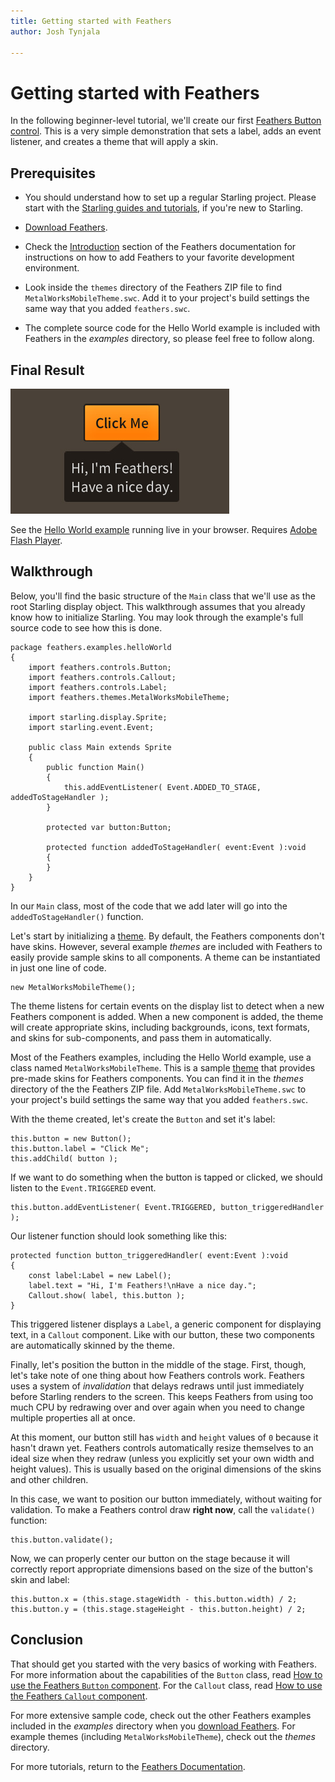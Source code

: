 ```yaml
---
title: Getting started with Feathers  
author: Josh Tynjala

---
```

# Getting started with Feathers

In the following beginner-level tutorial, we'll create our first [Feathers Button control](button.html). This is a very simple demonstration that sets a label, adds an event listener, and creates a theme that will apply a skin.

## Prerequisites

-   You should understand how to set up a regular Starling project. Please start with the [Starling guides and tutorials](http://gamua.com/starling/help/), if you're new to Starling.

-   [Download Feathers](http://feathersui.com/download/).

-   Check the [Introduction](index.html#introduction) section of the Feathers documentation for instructions on how to add Feathers to your favorite development environment.

-   Look inside the `themes` directory of the Feathers ZIP file to find `MetalWorksMobileTheme.swc`. Add it to your project's build settings the same way that you added `feathers.swc`.

-   The complete source code for the Hello World example is included with Feathers in the *examples* directory, so please feel free to follow along.

## Final Result

[![feathers-hello-world.jpg](images/feathers-hello-world.jpg)](http://feathersui.com/examples/hello-world/)

See the [Hello World example](http://feathersui.com/examples/hello-world/) running live in your browser. Requires [Adobe Flash Player](http://get.adobe.com/flash).

## Walkthrough

Below, you'll find the basic structure of the `Main` class that we'll use as the root Starling display object. This walkthrough assumes that you already know how to initialize Starling. You may look through the example's full source code to see how this is done.

``` code
package feathers.examples.helloWorld
{
    import feathers.controls.Button;
    import feathers.controls.Callout;
    import feathers.controls.Label;
    import feathers.themes.MetalWorksMobileTheme;
 
    import starling.display.Sprite;
    import starling.event.Event;
 
    public class Main extends Sprite
    {
        public function Main()
        {
            this.addEventListener( Event.ADDED_TO_STAGE, addedToStageHandler );
        }
 
        protected var button:Button;
 
        protected function addedToStageHandler( event:Event ):void
        {
        }
    }
}
```

In our `Main` class, most of the code that we add later will go into the `addedToStageHandler()` function.

Let's start by initializing a [theme](themes.html). By default, the Feathers components don't have skins. However, several example *themes* are included with Feathers to easily provide sample skins to all components. A theme can be instantiated in just one line of code.

``` code
new MetalWorksMobileTheme();
```

The theme listens for certain events on the display list to detect when a new Feathers component is added. When a new component is added, the theme will create appropriate skins, including backgrounds, icons, text formats, and skins for sub-components, and pass them in automatically.

Most of the Feathers examples, including the Hello World example, use a class named `MetalWorksMobileTheme`. This is a sample [theme](themes.html) that provides pre-made skins for Feathers components. You can find it in the *themes* directory of the the Feathers ZIP file. Add `MetalWorksMobileTheme.swc` to your project's build settings the same way that you added `feathers.swc`.

With the theme created, let's create the `Button` and set it's label:

``` code
this.button = new Button();
this.button.label = "Click Me";
this.addChild( button );
```

If we want to do something when the button is tapped or clicked, we should listen to the `Event.TRIGGERED` event.

``` code
this.button.addEventListener( Event.TRIGGERED, button_triggeredHandler );
```

Our listener function should look something like this:

``` code
protected function button_triggeredHandler( event:Event ):void
{
    const label:Label = new Label();
    label.text = "Hi, I'm Feathers!\nHave a nice day.";
    Callout.show( label, this.button );
}
```

This triggered listener displays a `Label`, a generic component for displaying text, in a `Callout` component. Like with our button, these two components are automatically skinned by the theme.

Finally, let's position the button in the middle of the stage. First, though, let's take note of one thing about how Feathers controls work. Feathers uses a system of *invalidation* that delays redraws until just immediately before Starling renders to the screen. This keeps Feathers from using too much CPU by redrawing over and over again when you need to change multiple properties all at once.

At this moment, our button still has `width` and `height` values of `0` because it hasn't drawn yet. Feathers controls automatically resize themselves to an ideal size when they redraw (unless you explicitly set your own width and height values). This is usually based on the original dimensions of the skins and other children.

In this case, we want to position our button immediately, without waiting for validation. To make a Feathers control draw **right now**, call the `validate()` function:

``` code
this.button.validate();
```

Now, we can properly center our button on the stage because it will correctly report appropriate dimensions based on the size of the button's skin and label:

``` code
this.button.x = (this.stage.stageWidth - this.button.width) / 2;
this.button.y = (this.stage.stageHeight - this.button.height) / 2;
```

## Conclusion

That should get you started with the very basics of working with Feathers. For more information about the capabilities of the `Button` class, read [How to use the Feathers `Button` component](button.html). For the `Callout` class, read [How to use the Feathers `Callout` component](callout.html).

For more extensive sample code, check out the other Feathers examples included in the *examples* directory when you [download Feathers](http://feathersui.com/download/). For example themes (including `MetalWorksMobileTheme`), check out the *themes* directory.

For more tutorials, return to the [Feathers Documentation](index.html).


